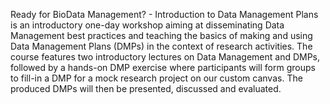Ready for BioData Management? - Introduction to Data Management Plans is an introductory one-day workshop aiming at disseminating Data Management best practices and teaching the basics of making and using Data Management Plans (DMPs) in the context of research activities.
The course features two introductory lectures on Data Management and DMPs, followed by a hands-on DMP exercise where participants will form groups to fill-in a DMP for a mock research project on our custom canvas. The produced DMPs will then be presented, discussed and evaluated.
